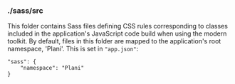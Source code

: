 ### ./sass/src

This folder contains Sass files defining CSS rules corresponding to classes
included in the application's JavaScript code build when using the modern toolkit.
By default, files in this folder are mapped to the application's root namespace, 'Plani'.
This is set in `"app.json"`:

    "sass": {
        "namespace": "Plani"
    }